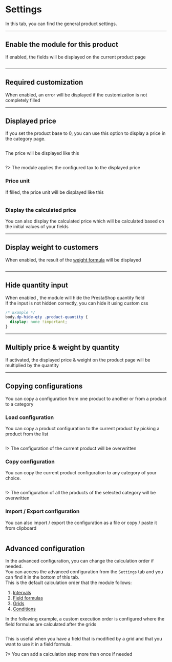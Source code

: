 # Settings

In this tab, you can find the general product settings.  
<img srcset="./images/module-interface.jpg 2x" class="border">

---

## Enable the module for this product

If enabled, the fields will be displayed on the current product page

<img srcset="./images/enable-option.jpg 2x" class="border">

---

## Required customization

When enabled, an error will be displayed if the customization is not completely filled

---

## Displayed price

If you set the product base to 0, you can use this option to display a price in the category page.  

<img srcset="./images/display-price-config.jpg 2x" class="border">

The price will be displayed like this  

<img srcset="./images/display-price.jpg 2x">

?> The module applies the configured tax to the displayed price

### Price unit

If filled, the price unit will be displayed like this  

<img srcset="./images/price-unit.jpg 2x">

### Display the calculated price

You can also display the calculated price which will be calculated based on the initial values of your fields

---

## Display weight to customers

When enabled, the result of the [weight formula](product-config/08-formulas.md?id=weight-formula) will be displayed  

<img srcset="./images/display-weight.jpg 2x" class="border padding">

---

## Hide quantity input

When enabled , the module will hide the PrestaShop quantity field  
If the input is not hidden correctly, you can hide it using custom css

```css
/* Example */
body.dp-hide-qty .product-quantity {
  display: none !important;
}
```

---

## Multiply price & weight by quantity

If activated, the displayed price & weight on the product page will be multiplied by the quantity


---

## Copying configurations

You can copy a configuration from one product to another or from a product to a category

### Load configuration

You can copy a product configuration to the current product by picking a product from the list

<img srcset="./images/load-config.jpg 2x" class="border padding">

!> The configuration of the current product will be overwritten

### Copy configuration

You can copy the current product configuration to any category of your choice.

<img srcset="./images/copy-config.jpg 2x" class="border padding">

!> The configuration of all the products of the selected category will be overwritten

### Import / Export configuration

You can also import / export the configuration as a file or copy / paste it from clipboard

<img srcset="./images/import-export.jpg 2x" class="border padding">

## Advanced configuration

In the advanced configuration, you can change the calculation order if needed.  
You can access the advanced configuration from the `Settings` tab and you can find it in the bottom of this tab.  
This is the default calculation order that the module follows:

1. [Intervals](product-config/12-intervals.md)
2. [Field formulas](product-config/10-field-formulas.md)
3. [Grids](product-config/13-grids.md)
4. [Conditions](product-config/09-conditions.md)

In the following example, a custom execution order is configured where the field formulas are calculated after the grids

<img srcset="./images/exec-order.jpg 2x" class="padding border">

This is useful when you have a field that is modified by a grid and that you want to use it in a field formula.

?> You can add a calculation step more than once if needed
